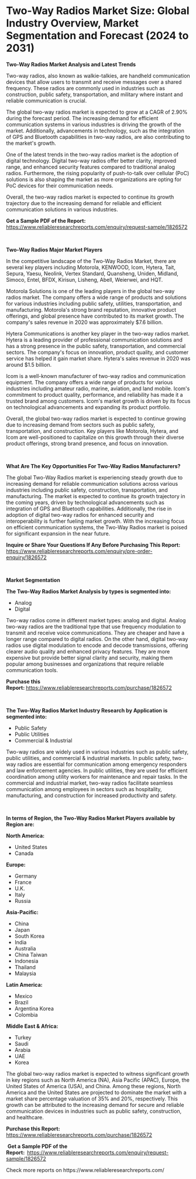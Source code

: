 <p><h1>Two-Way Radios Market Size: Global Industry Overview, Market Segmentation and Forecast (2024 to 2031)</h1></p><p><strong>Two-Way Radios Market Analysis and Latest Trends</strong></p>
<p><p>Two-way radios, also known as walkie-talkies, are handheld communication devices that allow users to transmit and receive messages over a shared frequency. These radios are commonly used in industries such as construction, public safety, transportation, and military where instant and reliable communication is crucial.</p><p>The global two-way radios market is expected to grow at a CAGR of 2.90% during the forecast period. The increasing demand for efficient communication systems in various industries is driving the growth of the market. Additionally, advancements in technology, such as the integration of GPS and Bluetooth capabilities in two-way radios, are also contributing to the market's growth.</p><p>One of the latest trends in the two-way radios market is the adoption of digital technology. Digital two-way radios offer better clarity, improved range, and enhanced security features compared to traditional analog radios. Furthermore, the rising popularity of push-to-talk over cellular (PoC) solutions is also shaping the market as more organizations are opting for PoC devices for their communication needs.</p><p>Overall, the two-way radios market is expected to continue its growth trajectory due to the increasing demand for reliable and efficient communication solutions in various industries.</p></p>
<p><strong>Get a Sample PDF of the Report:&nbsp;</strong> <a href="https://www.reliableresearchreports.com/enquiry/request-sample/1826572">https://www.reliableresearchreports.com/enquiry/request-sample/1826572</a></p>
<p>&nbsp;</p>
<p><strong>Two-Way Radios Major Market Players</strong></p>
<p><p>In the competitive landscape of the Two-Way Radios Market, there are several key players including Motorola, KENWOOD, Icom, Hytera, Tait, Sepura, Yaesu, Neolink, Vertex Standard, Quansheng, Uniden, Midland, Simoco, Entel, BFDX, Kirisun, Lisheng, Abell, Weierwei, and HQT.</p><p>Motorola Solutions is one of the leading players in the global two-way radios market. The company offers a wide range of products and solutions for various industries including public safety, utilities, transportation, and manufacturing. Motorola's strong brand reputation, innovative product offerings, and global presence have contributed to its market growth. The company's sales revenue in 2020 was approximately $7.6 billion.</p><p>Hytera Communications is another key player in the two-way radios market. Hytera is a leading provider of professional communication solutions and has a strong presence in the public safety, transportation, and commercial sectors. The company's focus on innovation, product quality, and customer service has helped it gain market share. Hytera's sales revenue in 2020 was around $1.5 billion.</p><p>Icom is a well-known manufacturer of two-way radios and communication equipment. The company offers a wide range of products for various industries including amateur radio, marine, aviation, and land mobile. Icom's commitment to product quality, performance, and reliability has made it a trusted brand among customers. Icom's market growth is driven by its focus on technological advancements and expanding its product portfolio.</p><p>Overall, the global two-way radios market is expected to continue growing due to increasing demand from sectors such as public safety, transportation, and construction. Key players like Motorola, Hytera, and Icom are well-positioned to capitalize on this growth through their diverse product offerings, strong brand presence, and focus on innovation.</p></p>
<p>&nbsp;</p>
<p><strong>What Are The Key Opportunities For Two-Way Radios Manufacturers?</strong></p>
<p><p>The global Two-Way Radios market is experiencing steady growth due to increasing demand for reliable communication solutions across various industries including public safety, construction, transportation, and manufacturing. The market is expected to continue its growth trajectory in the coming years, driven by technological advancements such as integration of GPS and Bluetooth capabilities. Additionally, the rise in adoption of digital two-way radios for enhanced security and interoperability is further fueling market growth. With the increasing focus on efficient communication systems, the Two-Way Radios market is poised for significant expansion in the near future.</p></p>
<p><strong>Inquire or Share Your Questions If Any Before Purchasing This Report:</strong> <a href="https://www.reliableresearchreports.com/enquiry/pre-order-enquiry/1826572">https://www.reliableresearchreports.com/enquiry/pre-order-enquiry/1826572</a></p>
<p>&nbsp;</p>
<p><strong>Market Segmentation</strong></p>
<p><strong>The Two-Way Radios Market Analysis by types is segmented into:</strong></p>
<p><ul><li>Analog</li><li>Digital</li></ul></p>
<p><p>Two-way radios come in different market types: analog and digital. Analog two-way radios are the traditional type that use frequency modulation to transmit and receive voice communications. They are cheaper and have a longer range compared to digital radios. On the other hand, digital two-way radios use digital modulation to encode and decode transmissions, offering clearer audio quality and enhanced privacy features. They are more expensive but provide better signal clarity and security, making them popular among businesses and organizations that require reliable communication tools.</p></p>
<p><strong>Purchase this Report:&nbsp;</strong><a href="https://www.reliableresearchreports.com/purchase/1826572">https://www.reliableresearchreports.com/purchase/1826572</a></p>
<p>&nbsp;</p>
<p><strong>The Two-Way Radios Market Industry Research by Application is segmented into:</strong></p>
<p><ul><li>Public Safety</li><li>Public Utilities</li><li>Commercial & Industrial</li></ul></p>
<p><p>Two-way radios are widely used in various industries such as public safety, public utilities, and commercial & industrial markets. In public safety, two-way radios are essential for communication among emergency responders and law enforcement agencies. In public utilities, they are used for efficient coordination among utility workers for maintenance and repair tasks. In the commercial and industrial market, two-way radios facilitate seamless communication among employees in sectors such as hospitality, manufacturing, and construction for increased productivity and safety.</p></p>
<p>&nbsp;</p>
<p><strong>In terms of Region, the Two-Way Radios Market Players available by Region are:</strong></p>
<p>
    <p> <strong> North America: </strong>
        <ul>
            <li>United States</li>
            <li>Canada</li>
        </ul>
        </p> 
    <p> <strong> Europe: </strong>
        <ul>
            <li>Germany</li>
            <li>France</li>
            <li>U.K.</li>
            <li>Italy</li>
            <li>Russia</li>
        </ul>
        </p> 
    <p> <strong> Asia-Pacific: </strong>
        <ul>
            <li>China</li>
            <li>Japan</li>
            <li>South Korea</li>
            <li>India</li>
            <li>Australia</li>
            <li>China Taiwan</li>
            <li>Indonesia</li>
            <li>Thailand</li>
            <li>Malaysia</li>
        </ul>
        </p> 
    <p> <strong> Latin America: </strong>
        <ul>
            <li>Mexico</li>
            <li>Brazil</li>
            <li>Argentina Korea</li>
            <li>Colombia</li>
        </ul>
        </p> 
    <p> <strong> Middle East & Africa: </strong>
        <ul>
            <li>Turkey</li>
            <li>Saudi</li>
            <li>Arabia</li>
            <li>UAE</li>
            <li>Korea</li>
        </ul>
    </p>
    </p>
<p><p>The global two-way radios market is expected to witness significant growth in key regions such as North America (NA), Asia Pacific (APAC), Europe, the United States of America (USA), and China. Among these regions, North America and the United States are projected to dominate the market with a market share percentage valuation of 35% and 20%, respectively. This growth can be attributed to the increasing demand for secure and reliable communication devices in industries such as public safety, construction, and healthcare.</p></p>
<p><strong>Purchase this Report: </strong><a href="https://www.reliableresearchreports.com/purchase/1826572">https://www.reliableresearchreports.com/purchase/1826572</a></p>
<p>&nbsp;<strong>Get a Sample PDF of the Report:&nbsp;&nbsp;</strong><a href="https://www.reliableresearchreports.com/enquiry/request-sample/1826572">https://www.reliableresearchreports.com/enquiry/request-sample/1826572</a></p>
<p><strong></strong></p>
<p>Check more reports on https://www.reliableresearchreports.com/</p>